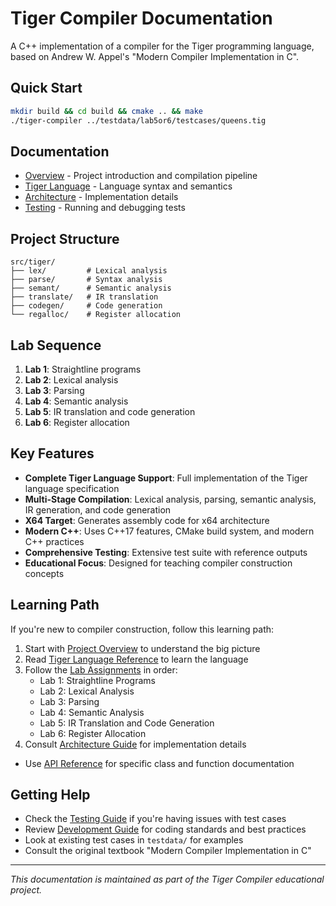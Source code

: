 # Tiger Compiler Documentation

A C++ implementation of a compiler for the Tiger programming language, based on Andrew W. Appel's "Modern Compiler Implementation in C".

## Quick Start

```bash
mkdir build && cd build && cmake .. && make
./tiger-compiler ../testdata/lab5or6/testcases/queens.tig
```

## Documentation

- [Overview](overview.md) - Project introduction and compilation pipeline
- [Tiger Language](tiger-language.md) - Language syntax and semantics
- [Architecture](architecture.md) - Implementation details
- [Testing](testing.md) - Running and debugging tests

## Project Structure

```
src/tiger/
├── lex/         # Lexical analysis
├── parse/       # Syntax analysis  
├── semant/      # Semantic analysis
├── translate/   # IR translation
├── codegen/     # Code generation
└── regalloc/    # Register allocation
```

## Lab Sequence

1. **Lab 1**: Straightline programs
2. **Lab 2**: Lexical analysis
3. **Lab 3**: Parsing
4. **Lab 4**: Semantic analysis
5. **Lab 5**: IR translation and code generation
6. **Lab 6**: Register allocation

## Key Features

- **Complete Tiger Language Support**: Full implementation of the Tiger language specification
- **Multi-Stage Compilation**: Lexical analysis, parsing, semantic analysis, IR generation, and code generation
- **X64 Target**: Generates assembly code for x64 architecture
- **Modern C++**: Uses C++17 features, CMake build system, and modern C++ practices
- **Comprehensive Testing**: Extensive test suite with reference outputs
- **Educational Focus**: Designed for teaching compiler construction concepts

## Learning Path

If you're new to compiler construction, follow this learning path:

1. Start with [Project Overview](overview.md) to understand the big picture
2. Read [Tiger Language Reference](tiger-language.md) to learn the language
3. Follow the [Lab Assignments](labs/README.md) in order:
   - Lab 1: Straightline Programs
   - Lab 2: Lexical Analysis
   - Lab 3: Parsing
   - Lab 4: Semantic Analysis
   - Lab 5: IR Translation and Code Generation
   - Lab 6: Register Allocation
4. Consult [Architecture Guide](architecture.md) for implementation details
- Use [API Reference](api/README.md) for specific class and function documentation

## Getting Help

- Check the [Testing Guide](testing.md) if you're having issues with test cases
- Review [Development Guide](development.md) for coding standards and best practices
- Look at existing test cases in `testdata/` for examples
- Consult the original textbook "Modern Compiler Implementation in C"

---

*This documentation is maintained as part of the Tiger Compiler educational project.* 